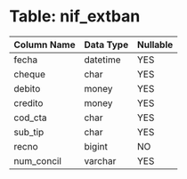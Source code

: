 # Table: nif_extban

| Column Name | Data Type | Nullable |
|-------------|-----------|----------|
| fecha | datetime | YES |
| cheque | char | YES |
| debito | money | YES |
| credito | money | YES |
| cod_cta | char | YES |
| sub_tip | char | YES |
| recno | bigint | NO |
| num_concil | varchar | YES |
